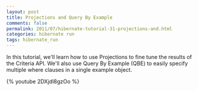 ```yaml
---           
layout: post
title: Projections and Query By Example
comments: false
permalink: 2011/07/hibernate-tutorial-31-projections-and.html
categories: hibernate run
tags: hibernate_run
---
```


In this tutorial, we'll learn how to use Projections to fine tune the results of the Criteria API. We'll also use Query By Example (QBE) to easily specify multiple where clauses in a single example object.

{% youtube 2DXjdl8gzOo %}